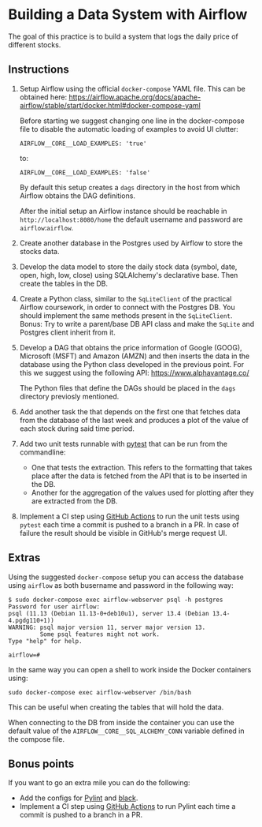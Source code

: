 
# Building a Data System with Airflow

The goal of this practice is to build a system that logs the daily price of different stocks.

## Instructions

1. Setup Airflow using the official `docker-compose` YAML file. This can be obtained here:
    https://airflow.apache.org/docs/apache-airflow/stable/start/docker.html#docker-compose-yaml
    
    Before starting we suggest changing one line in the docker-compose file to disable the automatic loading of examples to avoid UI clutter:
    ```
    AIRFLOW__CORE__LOAD_EXAMPLES: 'true'
    ```
    to:
    ```
    AIRFLOW__CORE__LOAD_EXAMPLES: 'false'
    ```
    
    By default this setup creates a `dags` directory in the host from which Airflow obtains the DAG definitions.

    After the initial setup an Airflow instance should be reachable in `http://localhost:8080/home` the default username and password are `airflow`:`airflow`.

2. Create another database in the Postgres used by Airflow to store the stocks data.

3. Develop the data model to store the daily stock data (symbol, date, open, high, low, close) using SQLAlchemy's declarative base. Then create the tables in the DB.

4. Create a Python class, similar to the `SqLiteClient` of the practical Airflow coursework, in order to connect with the Postgres DB. You should implement the same methods present in the `SqLiteClient`. Bonus: Try to write a parent/base DB API class and make the `SqLite` and Postgres client inherit from it.

5. Develop a DAG that obtains the price information of Google (GOOG), Microsoft (MSFT) and Amazon (AMZN) and then inserts the data in the database using the Python class developed in the previous point.
   For this we suggest using the following API:
   https://www.alphavantage.co/

   The Python files that define the DAGs should be placed in the `dags` directory previosly mentioned. 

6. Add another task the that depends on the first one that fetches data from the database of the last week and produces a plot of the value of each stock during said time period.

7. Add two unit tests runnable with [pytest](https://docs.pytest.org/) that can be run from the commandline:
    - One that tests the extraction. This refers to the formatting that takes place after the data is fetched from the API that is to be inserted in the DB. 
    - Another for the aggregation of the values used for plotting after they are extracted from the DB.

8. Implement a CI step using [GitHub Actions](https://docs.github.com/en/actions) to run the unit tests using `pytest` each time a commit is pushed to a branch in a PR. In case of failure the result should be visible in GitHub's merge request UI.


## Extras
Using the suggested `docker-compose` setup you can access the database using `airflow` as both busername and password in the following way:
```
$ sudo docker-compose exec airflow-webserver psql -h postgres
Password for user airflow: 
psql (11.13 (Debian 11.13-0+deb10u1), server 13.4 (Debian 13.4-4.pgdg110+1))
WARNING: psql major version 11, server major version 13.
         Some psql features might not work.
Type "help" for help.

airflow=# 
```

In the same way you can open a shell to work inside the Docker containers using:
```
sudo docker-compose exec airflow-webserver /bin/bash
```
This can be useful when creating the tables that will hold the data.

When connecting to the DB from inside the container you can use the default value of the `AIRFLOW__CORE__SQL_ALCHEMY_CONN` variable defined in the compose file.

## Bonus points

If you want to go an extra mile you can do the following:
* Add the configs for [Pylint](https://pylint.org/) and [black](https://black.readthedocs.io/en/stable/).
* Implement a CI step using [GitHub Actions](https://docs.github.com/en/actions) to run Pylint each time a commit is pushed to a branch in a PR.


